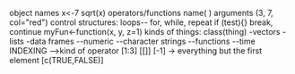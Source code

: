 object names
x<-7
sqrt(x)
operators/functions
name(   )
arguments
(3, 7, col="red")
control structures:
loops-- for, while, repeat
if (test){}
break, continue
myFun<-function(x, y, z=1)
kinds of things:
class(thing)
-vectors
-lists
-data frames
--numeric
--character strings
--functions
--time
INDEXING
-->kind of operator
[1:3] 
[[]]
[-1] -> everything but the first element
[c(TRUE,FALSE)]
